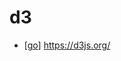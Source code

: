 # d3

- [[go]] https://d3js.org/


[//begin]: # "Autogenerated link references for markdown compatibility"
[go]: go "Go"
[//end]: # "Autogenerated link references"